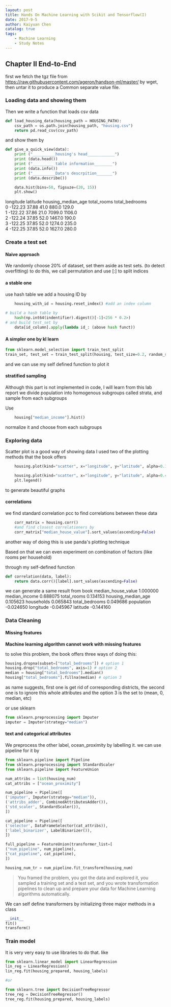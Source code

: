 ```yaml
---
layout: post
title: Hands On Machine Learning with Scikit and Tensorflow(I)
date: 2017-9-5
author: Kaiyuan Chen
catalog: true
tags:
    - Machine Learning
    - Study Notes
---
```


## Chapter II End-to-End

first we fetch the tgz file from https://raw.githubusercontent.com/ageron/handson-ml/master/ 
by wget, then untar it to produce a Common separate value file. 


### Loading data and showing them
Then we write a function that loads csv data 

```python
def load_housing_data(housing_path = HOUSING_PATH):
    csv_path = os.path.join(housing_path, "housing.csv")
    return pd.read_csv(csv_path)
```

and show them by 

```python
def give_a_quick_view(data):
    print ("__________housing's head____________")
    print (data.head())
    print ("_________ table information________")
    print (data.info())
    print ("__________Data's descrpition_______")
    print (data.describe())

    data.hist(bins=50, figsuze=(20, 15))
    plt.show()
```

  longitude  latitude  housing_median_age  total_rooms  total_bedrooms  \
0    -122.23     37.88                41.0        880.0           129.0   
1    -122.22     37.86                21.0       7099.0          1106.0   
2    -122.24     37.85                52.0       1467.0           190.0   
3    -122.25     37.85                52.0       1274.0           235.0   
4    -122.25     37.85                52.0       1627.0           280.0   

### Create a test set 
#### Naive approach
We randomly choose 20% of dataset, set them aside as test sets.
(to detect overfitting)
to do this, we call permutation and use [:] to split indices 
#### a stable one 
use hash table 
we add a housing ID by

```python
    housing_with_id = housing.reset_index() #add an index column
    
# build a hash table by 
    hash(np.int64(indentifier).digest()[-1]<256 * 0.2>)
# and build test_set by 
    data[id_column].apply(lambda id_: (above hash funct))
```

#### A simpler one by kl learn

```python
from sklearn.model_selection import train_test_split
train_set, test_set = train_test_split(housing, test_size=0.2, random_state=42)
```

and we can use my self defined function to plot it 


#### stratified sampling
Although this part is not implemented in code, I will learn from this lab report
we divide population into homogenous subgroups called strata, and sample from each subgroups

Use 

```python 
    housing["median_income"].hist()
```

normalize it and choose from each subgroups 

### Exploring data
Scatter plot is a good way of showing data
I used two of the plotting methods that the book offers 

```python
    housing.plot(kind="scatter", x="longitude", y="latitude", alpha=0.1)
```

```python
    housing.plot(kind="scatter", x="longitude", y="latitude", alpha=0.4,s=housing["population"]/100, label="population", c="median_house_value", cmap=plt.get_cmap("jet"), colorbar=True,)
    plt.legend()
```

to generate beautiful graphs 

#### correlations 
we find standard correlation pcc to find correlations between these data
```python
    corr_matrix = housing.corr()
    #and find closest correlationers by 
    corr_matrix["median_house_value"].sort_values(ascending=False)
```

another way of doing this is use panda's plotting technique 

Based on that we can even experiment on combination of factors (like rooms per household)

through my self-defined function 
```python 
def correlation(data, label):
    return data.corr()[label].sort_values(ascending=False)  
```
we can generate a same result from book 
median_house_value    1.000000
median_income         0.688075
total_rooms           0.134153
housing_median_age    0.105623
households            0.065843
total_bedrooms        0.049686
population           -0.024650
longitude            -0.045967
latitude             -0.144160

### Data Cleaning

#### Missing features 
**Machine learning algorithm cannot work with missing features**

to solve this problem, the book offers three ways of doing this: 
```python 
housing.dropna(subset=["total_bedrooms"]) # option 1
housing.drop("total_bedrooms", axis=1) # option 2
median = housing["total_bedrooms"].median()
housing["total_bedrooms"].fillna(median) # option 3
```

as name suggests, first one is get rid of corresponding districts, the second one is to ignore this whole attributes and the option 3 is the set to (mean, 0, median, etc)

or use sklearn 

```python
from sklearn.preprocessing import Imputer
imputer = Imputer(strategy="median")
```

#### text and categorical attributes 
We preprocess the other label, ocean_proximity by labelling it.
we can use pipeline for it by 

```python
from sklearn.pipeline import Pipeline
from sklearn.preprocessing import StandardScaler
from sklearn.pipeline import FeatureUnion

num_attribs = list(housing_num)
cat_attribs = ["ocean_proximity"]

num_pipeline = Pipeline([
('imputer', Imputer(strategy="median")),
('attribs_adder', CombinedAttributesAdder()),
('std_scaler', StandardScaler()),
])

cat_pipeline = Pipeline([
('selector', DataFrameSelector(cat_attribs)),
('label_binarizer', LabelBinarizer()),
])

full_pipeline = FeatureUnion(transformer_list=[
("num_pipeline", num_pipeline),
("cat_pipeline", cat_pipeline),
])

housing_num_tr = num_pipeline.fit_transform(housing_num)
```

>You framed the problem, you got the data and explored it, you sampled a training set and a test set, and you wrote transformation pipelines to clean up and prepare your data for Machine Learning algorithms automatically.

We can self define transformers by initializing three major methods in a class 
```python
__init__
fit()
transform()
```

### Train model 
It is very very easy to use libraries to do that. like 
```python 
from sklearn.linear_model import LinearRegression
lin_reg = LinearRegression()
lin_reg.fit(housing_prepared, housing_labels)

#or 

from sklearn.tree import DecisionTreeRegressor
tree_reg = DecisionTreeRegressor()
tree_reg.fit(housing_prepared, housing_labels)
```